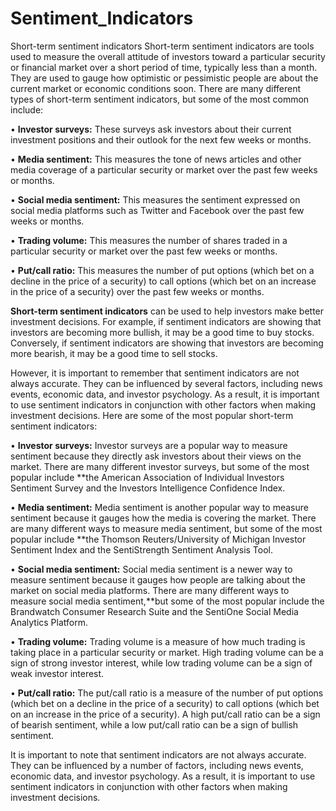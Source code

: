 # Sentiment_Indicators
Short-term sentiment indicators
Short-term sentiment indicators are tools used to measure the overall attitude of investors toward a particular security or financial market over a short period of time, typically less than a month. They are used to gauge how optimistic or pessimistic people are about the current market or economic conditions soon.
There are many different types of short-term sentiment indicators, but some of the most common include:

•	**Investor surveys:** These surveys ask investors about their current investment positions and their outlook for the next few weeks or months.

•	**Media sentiment:** This measures the tone of news articles and other media coverage of a particular security or market over the past few weeks or months.

•	**Social media sentiment:** This measures the sentiment expressed on social media platforms such as Twitter and Facebook over the past few weeks or months.

•	**Trading volume:** This measures the number of shares traded in a particular security or market over the past few weeks or months.

•	**Put/call ratio:** This measures the number of put options (which bet on a decline in the price of a security) to call options (which bet on an increase in the price of a security) over the past few weeks or months.

**Short-term sentiment indicators** can be used to help investors make better investment decisions. For example, if sentiment indicators are showing that investors are becoming more bullish, it may be a good time to buy stocks. Conversely, if sentiment indicators are showing that investors are becoming more bearish, it may be a good time to sell stocks.

However, it is important to remember that sentiment indicators are not always accurate. They can be influenced by several factors, including news events, economic data, and investor psychology. As a result, it is important to use sentiment indicators in conjunction with other factors when making investment decisions.
Here are some of the most popular short-term sentiment indicators:

•	**Investor surveys:** Investor surveys are a popular way to measure sentiment because they directly ask investors about their views on the market. There are many different investor surveys, but some of the most popular include **the American Association of Individual Investors Sentiment Survey and the Investors Intelligence Confidence Index.

•	**Media sentiment:** Media sentiment is another popular way to measure sentiment because it gauges how the media is covering the market. There are many different ways to measure media sentiment, but some of the most popular include **the Thomson Reuters/University of Michigan Investor Sentiment Index and the SentiStrength Sentiment Analysis Tool.

•	**Social media sentiment:** Social media sentiment is a newer way to measure sentiment because it gauges how people are talking about the market on social media platforms. There are many different ways to measure social media sentiment,**but some of the most popular include the Brandwatch Consumer Research Suite and the SentiOne Social Media Analytics Platform.

•	**Trading volume:** Trading volume is a measure of how much trading is taking place in a particular security or market. High trading volume can be a sign of strong investor interest, while low trading volume can be a sign of weak investor interest.

•	**Put/call ratio:** The put/call ratio is a measure of the number of put options (which bet on a decline in the price of a security) to call options (which bet on an increase in the price of a security). A high put/call ratio can be a sign of bearish sentiment, while a low put/call ratio can be a sign of bullish sentiment.

It is important to note that sentiment indicators are not always accurate. They can be influenced by a number of factors, including news events, economic data, and investor psychology. As a result, it is important to use sentiment indicators in conjunction with other factors when making investment decisions.


